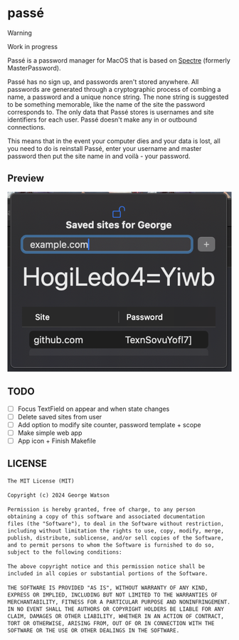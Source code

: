 # passé

> [!WARNING]
> Work in progress

Passé is a password manager for MacOS that is based on [Spectre](https://spectre.app/spectre-algorithm.pdf) (formerly MasterPassword).

Passé has no sign up, and passwords aren't stored anywhere. All passwords are generated through a cryptographic process of combing a name, a password and a unique nonce string. The none string is suggested to be something memorable, like the name of the site the password corresponds to. The only data that Passé stores is usernames and site identifiers for each user. Passé doesn't make any in or outbound connections.

This means that in the event your computer dies and your data is lost, all you need to do is reinstall Passé, enter your username and master password then put the site name in and voilà - your password.

## Preview
<p align="center">
  <img src="https://github.com/takeiteasy/passe/blob/master/screenshot.png?raw=true">
</p>


## TODO

- [ ] Focus TextField on appear and when state changes
- [ ] Delete saved sites from user
- [ ] Add option to modify site counter, password template + scope
- [ ] Make simple web app
- [ ] App icon + Finish Makefile

## LICENSE
```
The MIT License (MIT)

Copyright (c) 2024 George Watson

Permission is hereby granted, free of charge, to any person
obtaining a copy of this software and associated documentation
files (the "Software"), to deal in the Software without restriction,
including without limitation the rights to use, copy, modify, merge,
publish, distribute, sublicense, and/or sell copies of the Software,
and to permit persons to whom the Software is furnished to do so,
subject to the following conditions:

The above copyright notice and this permission notice shall be
included in all copies or substantial portions of the Software.

THE SOFTWARE IS PROVIDED "AS IS", WITHOUT WARRANTY OF ANY KIND,
EXPRESS OR IMPLIED, INCLUDING BUT NOT LIMITED TO THE WARRANTIES OF
MERCHANTABILITY, FITNESS FOR A PARTICULAR PURPOSE AND NONINFRINGEMENT.
IN NO EVENT SHALL THE AUTHORS OR COPYRIGHT HOLDERS BE LIABLE FOR ANY
CLAIM, DAMAGES OR OTHER LIABILITY, WHETHER IN AN ACTION OF CONTRACT,
TORT OR OTHERWISE, ARISING FROM, OUT OF OR IN CONNECTION WITH THE
SOFTWARE OR THE USE OR OTHER DEALINGS IN THE SOFTWARE.
```
